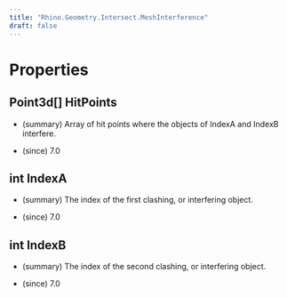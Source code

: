 ```yaml
---
title: "Rhino.Geometry.Intersect.MeshInterference"
draft: false
---
```


# Properties
## Point3d[] HitPoints
- (summary) 
     Array of hit points where the objects of IndexA and IndexB interfere.
     
- (since) 7.0
## int IndexA
- (summary) 
     The index of the first clashing, or interfering object.
     
- (since) 7.0
## int IndexB
- (summary) 
     The index of the second clashing, or interfering object.
     
- (since) 7.0
